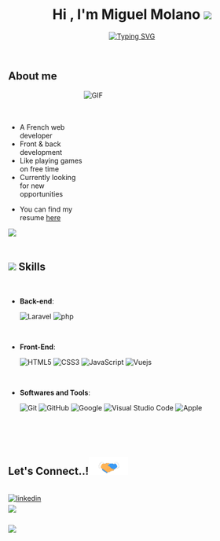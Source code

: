 <h1 align="center"><b>Hi , I'm Miguel Molano </b><img src="https://media.giphy.com/media/hvRJCLFzcasrR4ia7z/giphy.gif" width="35"></h1>

<p align="center">
  <a href="https://git.io/typing-svg"><img src="https://readme-typing-svg.demolab.com?font=Fira+Code&pause=1000&color=F04031&repeat=true&width=435&lines=Laravel%2C+PHP%2C+Vue.js+Enjoyer" alt="Typing SVG" /></a>
</p>

<br>

	
##  **About me**

<picture><img align="right" top="100" height="300" width="350" alt="GIF" src="https://media.giphy.com/media/SWoSkN6DxTszqIKEqv/giphy.gif"></picture>

<br>
<br><br>
<div>
  <ul>
    <li>A French web developer</li>
    <li>Front & back development</li>
    <li>Like playing games on free time</li>
    <li>Currently looking for new opportunities</li>
   
   </ul>
  
  - You can find my resume [here](https://github.com/mmolano/mmolano/files/10408981/ResumeLMiguelMolano.pdf)
</div>
 

<img src="https://user-images.githubusercontent.com/73097560/115834477-dbab4500-a447-11eb-908a-139a6edaec5c.gif"><br><br>

## <img src="https://media2.giphy.com/media/QssGEmpkyEOhBCb7e1/giphy.gif?cid=ecf05e47a0n3gi1bfqntqmob8g9aid1oyj2wr3ds3mg700bl&rid=giphy.gif" width ="25"><b> Skills</b>
<br>

<p align="center">

- **Back-end**:
    
    ![Laravel](https://img.shields.io/badge/Laravel%20-%23E34F26.svg?style=for-the-badge&logo=laravel&logoColor=white)
    ![php](https://img.shields.io/badge/php-4c588f.svg?style=for-the-badge&logo=php&logoColor=white)
   
<br>   
    
- **Front-End**:

   ![HTML5](https://img.shields.io/badge/HTML5%20-%23E34F26.svg?style=for-the-badge&logo=html5&logoColor=white)
   ![CSS3](https://img.shields.io/badge/CSS%20-%231572B6.svg?style=for-the-badge&logo=css3&logoColor=white)
   ![JavaScript](https://img.shields.io/badge/JavaScript%20-%23F7DF1E.svg?style=for-the-badge&logo=javascript&logoColor=black)
   ![Vuejs](https://img.shields.io/badge/Vue.js-347A58.svg?style=for-the-badge&logo=vuedotjs&logoColor=white)


<br>

- **Softwares and Tools**:

    ![Git](https://img.shields.io/badge/git-%23F05033.svg?style=for-the-badge&logo=git&logoColor=white)
    ![GitHub](https://img.shields.io/badge/github-%23121011.svg?style=for-the-badge&logo=github&logoColor=white)
    ![Google](https://img.shields.io/badge/google-%234285F4.svg?style=for-the-badge&logo=google&logoColor=white)
    ![Visual Studio Code](https://img.shields.io/badge/Visual%20Studio%20Code-0078d7.svg?style=for-the-badge&logo=visual-studio-code&logoColor=white)
    ![Apple](https://img.shields.io/badge/Macbook-black?style=for-the-badge&logo=apple&logoColor=white) 

<br>

</p>



<br>

## <b> Let's Connect..!</b><img src="https://github.com/0xAbdulKhalid/0xAbdulKhalid/raw/main/assets/mdImages/handshake.gif" width ="80">
<br>
<div align='left'>



<a href="https://linkedin.com/in/mimolano" target="_blank">
<img src="https://img.shields.io/badge/linkedin:  Miguel Molano-%2300acee.svg?color=405DE6&style=for-the-badge&logo=linkedin&logoColor=white" alt=linkedin style="margin-bottom: 5px;"/>
</a>


<br>


<a href="mailto:miguel.molanopro@gmail.com" target="_blank">
<img src="https://img.shields.io/badge/gmail:  miguel.molanopro@gmail.com-%23EA4335.svg?style=for-the-badge&logo=gmail&logoColor=white" t=mail style="margin-bottom: 5px;" />
</a>

	

</div>

<br>
<img src="https://user-images.githubusercontent.com/73097560/115834477-dbab4500-a447-11eb-908a-139a6edaec5c.gif">
